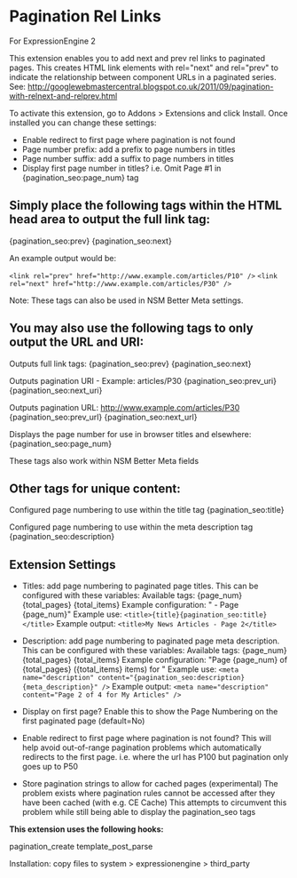 Pagination Rel Links
=======================

For ExpressionEngine 2

This extension enables you to add next and prev rel links to paginated pages.
This creates HTML link elements with rel="next" and rel="prev" to indicate the relationship between component URLs in a paginated series.
See: http://googlewebmastercentral.blogspot.co.uk/2011/09/pagination-with-relnext-and-relprev.html

To activate this extension, go to Addons > Extensions and click Install.
Once installed you can change these settings:

- Enable redirect to first page where pagination is not found
- Page number prefix: add a prefix to page numbers in titles
- Page number suffix: add a suffix to page numbers in titles
- Display first page number in titles? i.e. Omit Page #1 in {pagination_seo:page_num} tag


Simply place the following tags within the HTML head area to output the full link tag:
--------------------------------------------------------------------------------------

{pagination_seo:prev}
{pagination_seo:next}

An example output would be:

`<link rel="prev" href="http://www.example.com/articles/P10" />`
`<link rel="next" href="http://www.example.com/articles/P30" />`

Note: These tags can also be used in NSM Better Meta settings.


You may also use the following tags to only output the URL and URI:
-------------------------------------------------------------------

Outputs full link tags: <link rel="next" href="http://www.example.com/articles/P30" />
{pagination_seo:prev}
{pagination_seo:next}

Outputs pagination URI - Example: articles/P30
{pagination_seo:prev_uri}
{pagination_seo:next_uri}

Outputs pagination URL: http://www.example.com/articles/P30
{pagination_seo:prev_url}
{pagination_seo:next_url}

Displays the page number for use in browser titles and elsewhere:
{pagination_seo:page_num}


These tags also work within NSM Better Meta fields


Other tags for unique content:
------------------------------

Configured page numbering to use within the title tag
{pagination_seo:title}

Configured page numbering to use within the meta description tag
{pagination_seo:description}



Extension Settings
------------------

- Titles: add page numbering to paginated page titles. 
  This can be configured with these variables: Available tags: {page_num} {total_pages} {total_items}
  Example configuration: " - Page {page_num}"
  Example use: `<title>{title}{pagination_seo:title}</title>`
  Example output: `<title>My News Articles - Page 2</title>`
  
- Description: add page numbering to paginated page meta description. 
  This can be configured with these variables: Available tags: {page_num} {total_pages} {total_items}
  Example configuration: "Page {page_num} of {total_pages} ({total_items} items) for "
  Example use: `<meta name="description" content="{pagination_seo:description}{meta_description}" />`
  Example output: `<meta name="description" content="Page 2 of 4 for My Articles" />`

- Display on first page?
  Enable this to show the Page Numbering on the first paginated page (default=No)

- Enable redirect to first page where pagination is not found?
  This will help avoid out-of-range pagination problems which automatically redirects to the first page.
  i.e. where the url has P100 but pagination only goes up to P50

- Store pagination strings to allow for cached pages (experimental)
  The problem exists where pagination rules cannot be accessed after they have been cached (with e.g. CE Cache)
  This attempts to circumvent this problem while still being able to display the pagination_seo tags


**This extension uses the following hooks:**

pagination_create
template_post_parse


Installation: copy files to system > expressionengine > third_party
